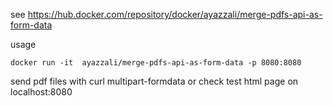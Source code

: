see https://hub.docker.com/repository/docker/ayazzali/merge-pdfs-api-as-form-data

usage 
```
docker run -it  ayazzali/merge-pdfs-api-as-form-data -p 8080:8080
```
send pdf files with curl multipart-formdata or check test html page on localhost:8080

